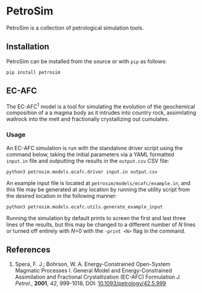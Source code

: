 # PetroSim
PetroSim is a collection of petrological simulation tools.

## Installation
PetroSim can be installed from the source or with `pip` as follows:

    pip install petrosim

## EC-AFC
The EC-AFC<sup>1</sup> model is a tool for simulating the evolution of the geochemical composition of a a magma body as it intrudes into country rock, assimilating wallrock into the melt and fractionally crystallizing out cumulates.

### Usage
An EC-AFC simulation is run with the standalone driver script using the command below, taking the initial parameters via a YAML formatted `input.in` file and outputting the results in the `output.csv` CSV file:

    python3 petrosim.models.ecafc.driver input.in output.csv

An example input file is located at `petrosim/models/ecafc/example.in`, and this file may be generated at any location by running the utility script from the desired location in the following manner:

    python3 petrosim.models.ecafc.utils.generate_example_input

Running the simulation by default prints to screen the first and last three lines of the results, but this may be changed to a different number of *N* lines or turned off entirely with *N*=0 with the `-print <N>` flag in the command.

## References
1. Spera, F. J.; Bohrson, W. A. Energy-Constrained Open-System Magmatic Processes I. General Model and Energy-Constrained Assimilation and Fractional Crystallization (EC-AFC) Formulation *J. Petrol.*, **2001**, *42*, 999-1018, DOI: [10.1093/petrology/42.5.999](https://doi.org/10.1093/petrology/42.5.999)